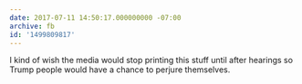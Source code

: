 ```yaml
---
date: 2017-07-11 14:50:17.000000000 -07:00
archive: fb
id: '1499809817'
---
```


I kind of wish the media would stop printing this stuff until after hearings so Trump people would have a chance to perjure themselves.
